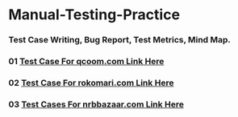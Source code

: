# Manual-Testing-Practice
### Test Case Writing, Bug Report, Test Metrics, Mind Map. 

### 01 [**Test Case For qcoom.com Link Here**](https://github.com/Tonmoy61/Manual-Testing-Practice/tree/main/Test%20Case%20for%20Qcoom.com)
### 02 [**Test Case For rokomari.com Link Here**](https://github.com/Tonmoy61/Manual-Testing-Practice/tree/main/Test%20Case%20for%20rokomari.com)
### 03 [**Test Cases For nrbbazaar.com Link Here**](https://github.com/Tonmoy61/Manual-Testing-Practice/tree/main/Test%20Cases%20for%20nrbbazaar.com)
